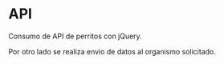 # API
Consumo de API de perritos con jQuery.

Por otro lado se realiza envio de datos al organismo solicitado.
